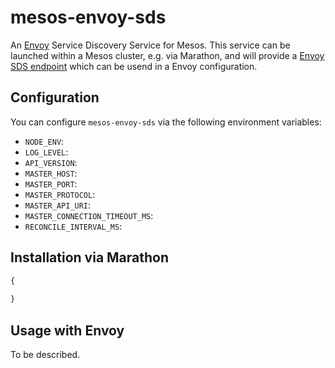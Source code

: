 # mesos-envoy-sds
An [Envoy](https://lyft.github.io/envoy/docs/index.html) Service Discovery Service for Mesos. This service can be launched within a Mesos cluster, e.g. via Marathon, and will provide a [Envoy SDS endpoint](https://lyft.github.io/envoy/docs/configuration/cluster_manager/sds_api.html) which can be usend in a Envoy configuration.

## Configuration

You can configure `mesos-envoy-sds` via the following environment variables:

* `NODE_ENV`:
* `LOG_LEVEL`: 
* `API_VERSION`: 
* `MASTER_HOST`: 
* `MASTER_PORT`: 
* `MASTER_PROTOCOL`: 
* `MASTER_API_URI`: 
* `MASTER_CONNECTION_TIMEOUT_MS`: 
* `RECONCILE_INTERVAL_MS`:  

## Installation via Marathon

```javascript
{
    
}
```

## Usage with Envoy

To be described.
